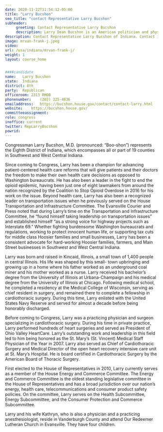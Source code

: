 ```yaml
---
date: 2020-11-22T11:54:12-05:00
title: "Larry Bucshon"
seo_title: "contact Representative Larry Bucshon"
subheader:
     greeting: Contact Representative Larry Bucshon 
     description: Larry Dean Bucshon is an American politician and physician who has been the U.S. Representative for Indiana's 8th congressional district since 2011. He is a member of the Republican Party.
description: Contact Representative Larry Bucshon of Indiana. Contact information for Larry Bucshon includes email address, phone number, and mailing address.
image: mrvan-frank-j.jpeg
video: 
url: /usa/indiana/mrvan-frank-j/
weight: 1
layout: course_home


####candidate
name:	Larry Bucshon
state:	Indiana
district: 8th
party:	Republican
officeroom:	2313 RHOB
phonenumber:	(202) 225-4636
emailaddress:	https://bucshon.house.gov/contact/contact-larry.html
website:	https://bucshon.house.gov/
committeeassignment: 
role: congress
inoffice: current
twitter: RepLarryBucshon
powrid: 
---
```


Congressman Larry Bucshon, M.D. (pronounced: “Boo-shon”) represents the Eighth District of Indiana, which encompasses all or part of 19 counties in Southwest and West Central Indiana. 

Since coming to Congress, Larry has been a champion for advancing patient-centered health care reforms that will give patients and their doctors the freedom to make their own health care decisions as opposed to Washington bureaucrats. He has also been a leader in the fight to end the opioid epidemic, having been just one of eight lawmakers from around the nation recognized by the Coalition to Stop Opioid Overdose in 2016 for his work on the issue.  Beyond health care, Larry has also been a recognized leader on transportation issues when he previously served on the House Transportation and Infrastructure Committee.  The Evansville Courier and Press noted that during Larry’s time on the Transportation and Infrastructure Committee, he “found himself taking leadership on transportation issues” and established himself “as a strong voice for highway projects such as Interstate 69.”  Whether fighting burdensome Washington bureaucrats and regulations, working to protect innocent human life, or supporting tax cuts for middle class Hoosier families and small businesses, Larry has been a consistent advocate for hard-working Hoosier families, farmers, and Main Street businesses in Southwest and West Central Indiana.

Larry was born and raised in Kincaid, Illinois, a small town of 1,400 people in central Illinois. His life was shaped by this small- town upbringing and growing up in a home where his father worked as an underground coal miner and his mother worked as a nurse.  Larry received his bachelor’s degree from the University of Illinois at Urbana-Champaign and his medical degree from the University of Illinois at Chicago.  Following medical school, he completed a residency at the Medical College of Wisconsin, serving as chief resident in surgery, and remained there to complete a fellowship in cardiothoracic surgery. During this time, Larry enlisted with the United States Navy Reserve and served for almost a decade before being honorably discharged.

Before coming to Congress, Larry was a practicing physician and surgeon specializing in cardiothoracic surgery.  During his time in private practice, Larry performed hundreds of heart surgeries and served as President of Ohio Valley HeartCare. Larry’s outstanding work and leadership in this field led to him being honored as the St. Mary’s (St. Vincent) Medical Staff Physician of the Year in 2007. Larry also served as Chief of Cardiothoracic Surgery and Medical Director of the open heart recovery intensive care unit at St. Mary’s Hospital. He is board certified in Cardiothoracic Surgery by the American Board of Thoracic Surgery.

First elected to the House of Representatives in 2010, Larry currently serves as a member of the House Energy and Commerce Committee.  The Energy and Commerce Committee is the oldest standing legislative committee in the House of Representatives and has a broad jurisdiction over our nation’s energy, health care, telecommunications and consumer product safety policies.  On the committee, Larry serves on the Health Subcommittee, Energy Subcommittee, and the Consumer Protection and Commerce Subcommittee.

Larry and his wife Kathryn, who is also a physician and a practicing anesthesiologist, reside in Vanderburgh County and attend Our Redeemer Lutheran Church in Evansville. They have four children. 